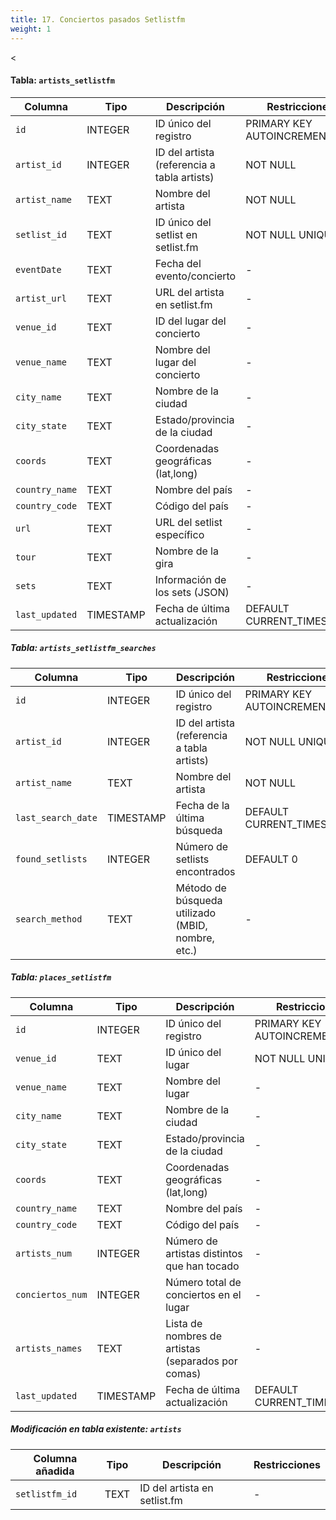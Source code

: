 ```yaml
---
title: 17. Conciertos pasados Setlistfm
weight: 1
---
```


<

#### Tabla: `artists_setlistfm`

|Columna|Tipo|Descripción|Restricciones|
|---|---|---|---|
|`id`|INTEGER|ID único del registro|PRIMARY KEY AUTOINCREMENT|
|`artist_id`|INTEGER|ID del artista (referencia a tabla artists)|NOT NULL|
|`artist_name`|TEXT|Nombre del artista|NOT NULL|
|`setlist_id`|TEXT|ID único del setlist en setlist.fm|NOT NULL UNIQUE|
|`eventDate`|TEXT|Fecha del evento/concierto|-|
|`artist_url`|TEXT|URL del artista en setlist.fm|-|
|`venue_id`|TEXT|ID del lugar del concierto|-|
|`venue_name`|TEXT|Nombre del lugar del concierto|-|
|`city_name`|TEXT|Nombre de la ciudad|-|
|`city_state`|TEXT|Estado/provincia de la ciudad|-|
|`coords`|TEXT|Coordenadas geográficas (lat,long)|-|
|`country_name`|TEXT|Nombre del país|-|
|`country_code`|TEXT|Código del país|-|
|`url`|TEXT|URL del setlist específico|-|
|`tour`|TEXT|Nombre de la gira|-|
|`sets`|TEXT|Información de los sets (JSON)|-|
|`last_updated`|TIMESTAMP|Fecha de última actualización|DEFAULT CURRENT_TIMESTAMP|

##### Tabla: `artists_setlistfm_searches`

|Columna|Tipo|Descripción|Restricciones|
|---|---|---|---|
|`id`|INTEGER|ID único del registro|PRIMARY KEY AUTOINCREMENT|
|`artist_id`|INTEGER|ID del artista (referencia a tabla artists)|NOT NULL UNIQUE|
|`artist_name`|TEXT|Nombre del artista|NOT NULL|
|`last_search_date`|TIMESTAMP|Fecha de la última búsqueda|DEFAULT CURRENT_TIMESTAMP|
|`found_setlists`|INTEGER|Número de setlists encontrados|DEFAULT 0|
|`search_method`|TEXT|Método de búsqueda utilizado (MBID, nombre, etc.)|-|

##### Tabla: `places_setlistfm`

|Columna|Tipo|Descripción|Restricciones|
|---|---|---|---|
|`id`|INTEGER|ID único del registro|PRIMARY KEY AUTOINCREMENT|
|`venue_id`|TEXT|ID único del lugar|NOT NULL UNIQUE|
|`venue_name`|TEXT|Nombre del lugar|-|
|`city_name`|TEXT|Nombre de la ciudad|-|
|`city_state`|TEXT|Estado/provincia de la ciudad|-|
|`coords`|TEXT|Coordenadas geográficas (lat,long)|-|
|`country_name`|TEXT|Nombre del país|-|
|`country_code`|TEXT|Código del país|-|
|`artists_num`|INTEGER|Número de artistas distintos que han tocado|-|
|`conciertos_num`|INTEGER|Número total de conciertos en el lugar|-|
|`artists_names`|TEXT|Lista de nombres de artistas (separados por comas)|-|
|`last_updated`|TIMESTAMP|Fecha de última actualización|DEFAULT CURRENT_TIMESTAMP|

##### Modificación en tabla existente: `artists`

|Columna añadida|Tipo|Descripción|Restricciones|
|---|---|---|---|
|`setlistfm_id`|TEXT|ID del artista en setlist.fm|-|